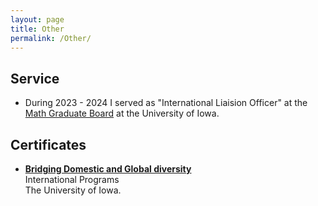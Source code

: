 ```yaml
---
layout: page
title: Other 
permalink: /Other/
---
```


## Service
- During 2023 - 2024 I served as "International Liaision Officer" at the [Math Graduate Board](https://mathgradboard.com/) at the University of Iowa.

## Certificates

- **[Bridging Domestic and Global diversity](https://international.uiowa.edu/about/outreach/intercultural-training/bridging-domestic-and-global-diversity)** <br /> 
 International Programs <br /> The University of Iowa.
